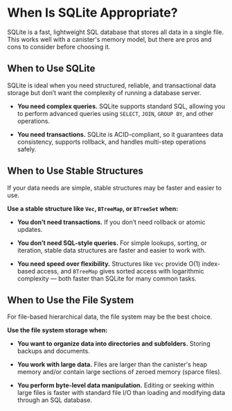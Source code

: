 # When Is SQLite Appropriate?

SQLite is a fast, lightweight SQL database that stores all data in a single file. This works well with a canister's memory model, but there are pros and cons to consider before choosing it.

## When to Use SQLite

SQLite is ideal when you need structured, reliable, and transactional data storage but don’t want the complexity of running a database server.

- **You need complex queries.**
  SQLite supports standard SQL, allowing you to perform advanced queries using `SELECT`, `JOIN`, `GROUP BY`, and other operations.

- **You need transactions.**
  SQLite is ACID-compliant, so it guarantees data consistency, supports rollback, and handles multi-step operations safely.

## When to Use Stable Structures

If your data needs are simple, stable structures may be faster and easier to use.

**Use a stable structure like `Vec`, `BTreeMap`, or `BTreeSet` when:**

- **You don’t need transactions.**
  If you don’t need rollback or atomic updates.

- **You don’t need SQL-style queries.**
  For simple lookups, sorting, or iteration, stable data structures are faster and easier to work with.

- **You need speed over flexibility.**
  Structures like `Vec` provide O(1) index-based access, and `BTreeMap` gives sorted access with logarithmic complexity — both faster than SQLite for many common tasks.

## When to Use the File System

For file-based hierarchical data, the file system may be the best choice.

**Use the file system storage when:**

- **You want to organize data into directories and subfolders.**
  Storing backups and documents.

- **You work with large data.**
  Files are larger than the canister's heap memory and/or contain large sections of zeroed memory (sparce files).

- **You perform byte-level data manipulation.**
  Editing or seeking within large files is faster with standard file I/O than loading and modifying data through an SQL database.

